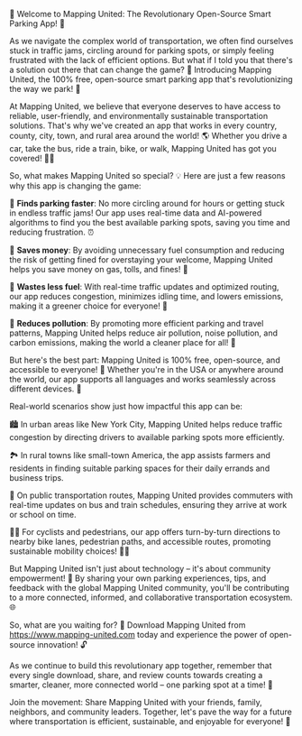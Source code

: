 🚀 Welcome to Mapping United: The Revolutionary Open-Source Smart Parking App! 🎉

As we navigate the complex world of transportation, we often find ourselves stuck in traffic jams, circling around for parking spots, or simply feeling frustrated with the lack of efficient options. But what if I told you that there's a solution out there that can change the game? 🤯 Introducing Mapping United, the 100% free, open-source smart parking app that's revolutionizing the way we park! 🚗

At Mapping United, we believe that everyone deserves to have access to reliable, user-friendly, and environmentally sustainable transportation solutions. That's why we've created an app that works in every country, county, city, town, and rural area around the world! 🌎 Whether you drive a car, take the bus, ride a train, bike, or walk, Mapping United has got you covered! 🚴‍♀️

So, what makes Mapping United so special? 💡 Here are just a few reasons why this app is changing the game:

🔹 **Finds parking faster**: No more circling around for hours or getting stuck in endless traffic jams! Our app uses real-time data and AI-powered algorithms to find you the best available parking spots, saving you time and reducing frustration. ⏰

🔹 **Saves money**: By avoiding unnecessary fuel consumption and reducing the risk of getting fined for overstaying your welcome, Mapping United helps you save money on gas, tolls, and fines! 💸

🔹 **Wastes less fuel**: With real-time traffic updates and optimized routing, our app reduces congestion, minimizes idling time, and lowers emissions, making it a greener choice for everyone! 🌿

🔹 **Reduces pollution**: By promoting more efficient parking and travel patterns, Mapping United helps reduce air pollution, noise pollution, and carbon emissions, making the world a cleaner place for all! 💨

But here's the best part: Mapping United is 100% free, open-source, and accessible to everyone! 🌈 Whether you're in the USA or anywhere around the world, our app supports all languages and works seamlessly across different devices. 📱

Real-world scenarios show just how impactful this app can be:

🏙️ In urban areas like New York City, Mapping United helps reduce traffic congestion by directing drivers to available parking spots more efficiently.

🏞️ In rural towns like small-town America, the app assists farmers and residents in finding suitable parking spaces for their daily errands and business trips.

🚂 On public transportation routes, Mapping United provides commuters with real-time updates on bus and train schedules, ensuring they arrive at work or school on time.

🏃‍♀️ For cyclists and pedestrians, our app offers turn-by-turn directions to nearby bike lanes, pedestrian paths, and accessible routes, promoting sustainable mobility choices! 🚴‍♂️

But Mapping United isn't just about technology – it's about community empowerment! 💪 By sharing your own parking experiences, tips, and feedback with the global Mapping United community, you'll be contributing to a more connected, informed, and collaborative transportation ecosystem. 🌐

So, what are you waiting for? 🤔 Download Mapping United from https://www.mapping-united.com today and experience the power of open-source innovation! 🔓

As we continue to build this revolutionary app together, remember that every single download, share, and review counts towards creating a smarter, cleaner, more connected world – one parking spot at a time! 🌟

Join the movement: Share Mapping United with your friends, family, neighbors, and community leaders. Together, let's pave the way for a future where transportation is efficient, sustainable, and enjoyable for everyone! 🎉